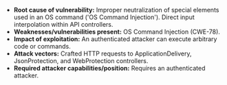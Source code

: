 - **Root cause of vulnerability:** Improper neutralization of special elements used in an OS command ('OS Command Injection'). Direct input interpolation within API controllers.
- **Weaknesses/vulnerabilities present:** OS Command Injection (CWE-78).
- **Impact of exploitation:** An authenticated attacker can execute arbitrary code or commands.
- **Attack vectors:** Crafted HTTP requests to ApplicationDelivery, JsonProtection, and WebProtection controllers.
- **Required attacker capabilities/position:** Requires an authenticated attacker.